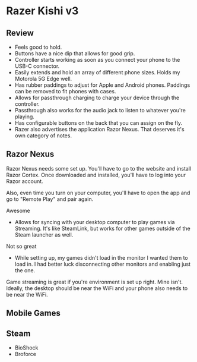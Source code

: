 # Razer Kishi v3

## Review

- Feels good to hold.
- Buttons have a nice dip that allows for good grip.
- Controller starts working as soon as you connect your phone to the USB-C connector.
- Easily extends and hold an array of different phone sizes. Holds my Motorola 5G Edge well.
- Has rubber paddings to adjust for Apple and Android phones. Paddings can be removed to fit phones with cases.
- Allows for passthrough charging to charge your device through the controller.
- Passthrough also works for the audio jack to listen to whatever you're playing.
- Has configurable buttons on the back that you can assign on the fly.
- Razer also advertises the application Razor Nexus. That deserves it's own category of notes.

## Razor Nexus

Razor Nexus needs some set up. You'll have to go to the website and install Razor Cortex. Once downloaded and installed, you'll have to log into your Razor account. 

Also, even time you turn on your computer, you'll have to open the app and go to "Remote Play" and pair again.

Awesome

- Allows for syncing with your desktop computer to play games via Streaming. It's like SteamLink, but works for other games outside of the Steam launcher as well.

Not so great

- While setting up, my games didn't load in the monitor I wanted them to load in. I had better luck disconnecting other monitors and enabling just the one.

Game streaming is great if you're environment is set up right. Mine isn't. Ideally, the desktop should be near the WiFi and your phone also needs to be near the WiFi. 

## Mobile Games

## Steam

- BioShock
- Broforce
